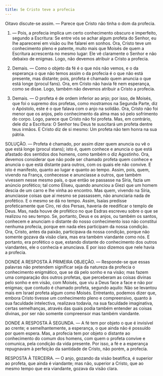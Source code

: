 ```yaml
---
title: Se Cristo teve a profecia
---
```


Oitavo discute-se assim. — Parece que Cristo não tinha o dom da profecia.  

1. — Pois, a profecia implica um certo conhecimento obscuro e imperfeito, segundo a Escritura: Se entre vós se achar algum profeta do Senhor, eu lhe aparecerei em visão ou lhe falarei em sonhos. Ora, Cristo teve um conhecimento pleno e patente, muito mais que Moisés de quem a Escritura acrescenta no mesmo lugar: Ele vê claramente o Senhor e não debaixo de enigmas. Logo, não devemos atribuir a Cristo a profecia.  

2. Demais. — Como o objeto da fé é o que nós não vemos, e o da esperança o que não temos assim o da profecia é o que não está presente, mas distante; pois, profeta é chamado quem anuncia o que está longe (procul fans). Ora, em Cristo não havia fé nem esperança, como se disse. Logo, também não devemos atribuir a Cristo a profecia.  

3. Demais. — O profeta é de ordem inferior ao anjo; por isso, de Moisés, que foi o supremo dos profetas, como mostramos na Segunda Parte, diz o Apóstolo, este é o que falava com o anjo na solidão. Ora, Cristo não foi menor que os anjos, pelo conhecimento da alma mas só pelo sofrimento do corpo. Logo, parece que Cristo não foi profeta.  Mas, em contrário, dele diz a Escritura: O Senhor teu Deus te suscitará um profeta dentre teus irmãos. E Cristo diz de si mesmo: Um profeta não tem honra na sua pátria.  

SOLUÇÃO. — Profeta é chamado, por assim dizer quem anuncia ou vê o que está longe (procul stans); isto é, quem conhece e anuncia o que está afastado dos sentidos dos homens, como também o diz Agostinho. Ora, devemos considerar que não pode ser chamado profeta quem conhece e anuncia o que está distante para outros, com os quais ele não convive. E isto é manifesto, quanto ao lugar e quanto ao tempo. Assim, pois, quem, vivendo na França, conhecesse e anunciasse a outros, que também vivessem nesse mesmo país, o que então se passasse na Síria, fazia um anúncio profético; tal como Eliseu, quando anunciou a Giezi que um homem descia de um carro e lhe vinha ao encontro. Mas quem, vivendo na Síria, anunciasse coisas que aí mesmo se passassem, não anunciaria nada de profético. E o mesmo se dá no tempo. Assim, Isaías predisse profeticamente que Ciro, rei dos Persas, haveria de reedificar o templo de Deus. Mas, nada houve de profético no que Esdras escreveu sobre o que se realizou no seu tempo. Se, portanto, Deus e os anjos, ou também os santos, conhecem e anunciam o distante do nosso conhecimento isso não constitui nenhuma profecia, porque em nada eles participam da nossa condição. Ora, Cristo, antes da paixão, participava da nossa condição, porque não somente gozava da visão clara, mas era também viandante como nós. E portanto, era profético o que, estando distante do conhecimento dos outros viandantes, ele o conhecia e anunciava. E por isso dizemos que nele havia a profecia.  

DONDE A RESPOSTA À PRIMEIRA OBJEÇÃO. — Responde-se que essas palavras não pretendem significar seja da natureza da profecia o conhecimento enigmático, que se dá pelo sonho e na visão; mas fazem uma comparação dos outros profetas, que perceberam as coisas divinas pelo sonho e em visão, com Moisés, que viu a Deus face a face e não por enigmas; que contudo é chamado profeta, segundo aquilo: Não se levantou mais em Israel profeta algum como Moisés. Entretanto, podemos dizer que, embora Cristo tivesse um conhecimento pleno e compreensivo, quanto à sua faculdade intelectiva, realizava todavia, na sua faculdade imaginativa, certas semelhanças, através das quais podia também entender as coisas divinas, por ser não somente compreensor mas também viandante.  

DONDE A RESPOSTA À SEGUNDA. — A fé tem por objeto o que é invisível ao crente; e semelhantemente, a esperança, o que ainda não é possuído por quem espera. Mas, a profecia tem por objeto o distante ao conhecimento do comum dos homens, com quem o profeta convive e comunica, pela condição da vida presente. Por isso, a fé e a esperança repugnavam à perfeição da santidade de Cristo, não porém, a profecia.  

RESPOSTA À TERCEIRA. — O anjo, gozando da visão beatífica, é superior ao profeta, que ainda é viandante; mas não, superior a Cristo, que ao mesmo tempo que era viandante, gozava da visão clara.
